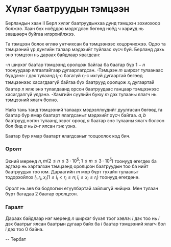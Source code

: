 Хүлэг баатруудын тэмцээн
========================

Берландын хаан II Берл хүлэг баатруудынхаа дунд тэмцээн зохиохоор болжээ. Хаан бүх ноёддоо мэдэгдсэн бөгөөд ноёд ч хариуд нь зөвшөөрч буйгаа илэрхийлжээ.

Та тэмцээн болох өглөө унтчихсан ба тэмцээнээс хоцорчихжээ. Одоо та тэмцээний үр дүнгийн талаар мэдэхийг туйлаас хүсч буй. Берланд дахь энэ тэмцээн нь дараах байдлаар явагдсан:

-$n$ ширхэг баатар тэмцээнд оролцож байгаа ба баатар бүр $1-n$ тоонуудаар ялгаатайгаар дугаарлагдсан.
-Тэмцээн $m$ ширхэг тулаанаас бүрдэнэ: $i$ дэх тулаанд  $l_i$-с багагүй $r_i$-с ихгүй дугаартай бөгөөд тэмцээнээс хасагдаагүй байгаа бүх баатрууд оролцож $x_i$ дугаартай баатар л ялж энэ тулалдаанд орсон баатруудаас ганцаар тэмцээнээс хасагдалгүй үлдэнэ.
-Хамгийн сүүлийн буюу $m$ дэх тулааны ялагч нь тэмцээний ялагч болно.

Найз тань танд тэмцээний талаарх мэдээллүүдийг дуулгасан бөгөөд та баатар бүр ямар баатарт ялагдсаныг мэдэхийг хүсч байгаа. $a,b$ баатрууд нэгэн тулаанд зэрэг ороод $a$ баатар энэ тулааны ялагч болсон бол бид $a$ нь $b$-г ялсан гэж үзнэ.

Баатар бүр ямар баатарт ялагдсаныг тооцоолох код бич.

### Оролт
Эхний мөрөнд  $n, m (2\le n\le 3·10^5; 1\le m\le 3·10^5)$ тоонууд өгөгдөх ба эдгээр нь харгалзан тэмцээнд оролцсон баатруудын тоо ба нийт баатруудын тоо юм. Дараагийн $m$ мөр бүрт тухайн тулааныг тодорхойлох $l_i,r_i,x_i (1\le l_i<r_i\le n; l_i\le x_i\le r_i)$ тоонууд өгөгдөнө.

Оролт нь зөв ба бодлогын өгүүлбэртэй зайлшгүй нийцнэ. Мөн тулаан бүрт багадаа 2 баатар оролцсон.

### Гаралт
Дараах байдлаар нэг мөрөнд $n$ ширхэг бүхэл тоог хэвлэ: $i$ дэх тоо нь $i$ дэх баатрыг ялсан баатрын дугаар байх ба $i$ баатар тэмцээний ялагч бол $i$ дэх тоо $0$ байна.

-- Төрбат
